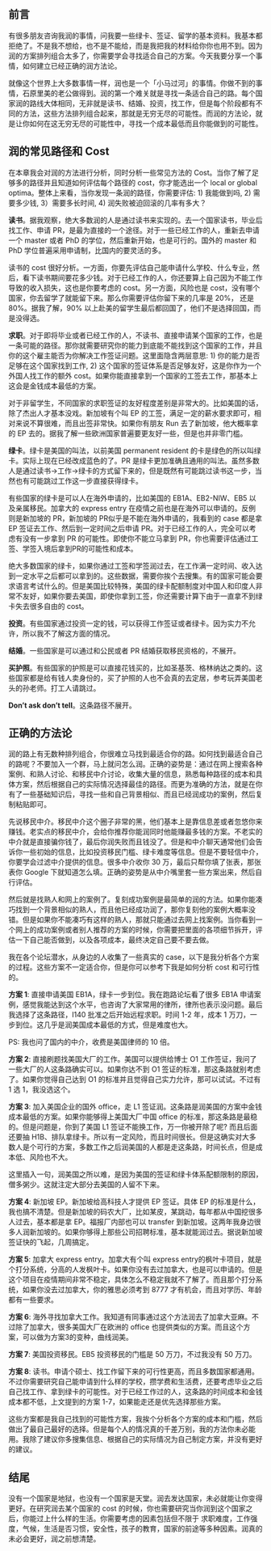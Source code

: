 
## 前言

有很多朋友咨询我润的事情，问我要一些绿卡、签证、留学的基本资料。我基本都拒绝了。不是我不想给，也不是不能给，而是我把我的材料给你你也用不到。因为润的方案排列组合太多了，你需要学会寻找适合自己的方案。今天我要分享一个事情，如何建立已经正确的润方法论。

就像这个世界上大多数事情一样，润也是一个「小马过河」的事情。你做不到的事情，石原里美的老公做得到。润的第一个难关就是寻找一条适合自己的路。每个国家润的路线大体相同，无非就是读书、结婚、投资，找工作，但是每个阶段都有不同的方法，这些方法排列组合起来，那就是无穷无尽的可能性。而润的方法论，就是让你如何在这无穷无尽的可能性中，寻找一个成本最低而且你能做到的可能性。

## 润的常见路径和 Cost

在本章我会对润的方法进行分析，同时分析一些常见方法的 Cost。当你了解了足够多的路径并且知道如何评估每个路径的 cost，你才能选出一个 local or global optima。整体上来看，当你发现一条润的路径，你需要评估: 1) 我能做到吗, 2) 需要多少钱, 3）需要多长时间, 4) 润失败被迫回滚的几率有多大？

**读书**。据我观察，绝大多数润的人是通过读书来实现的。去一个国家读书，毕业后找工作、申请 PR，是最为直接的一个途径。对于一些已经工作的人，重新去申请一个 master 或者 PhD 的学位，然后重新开始，也是可行的。国外的 master 和 PhD 学位普遍采用申请制，比国内的要灵活的多。

读书的 cost 很好分析。一方面，你要先评估自己能申请什么学校、什么专业，然后，看下读书期间要花多少钱。对于已经工作的人，你还要算上自己因为不能工作导致的收入损失，这也是你要考虑的 cost。另一方面，风险也是 cost，没有哪个国家，你去留学了就能留下来。那么你需要评估你留下来的几率是 20%， 还是 80%。据我了解，90% 以上赴美的留学生最后都回国了，他们不是选择回国，而是没得选。

**求职**。对于即将毕业或者已经工作的人，不读书、直接申请某个国家的工作，也是一条可能的路径。那你就需要研究你的能力到底能不能找到这个国家的工作，并且你的这个雇主能否为你解决工作签证问题。这里面隐含两层意思: 1) 你的能力是否足够在这个国家找到工作, 2) 这个国家的签证体系是否足够友好，这是你作为一个外国人找工作的额外 cost。如果你能直接拿到一个国家的工签去工作，那基本上这会是金钱成本最低的方案。

对于非留学生，不同国家的求职签证的友好程度差别是非常大的。比如美国的话，除了杰出人才基本没戏。新加坡有个叫 EP 的工签，满足一定的薪水要求即可，相对来说不算很难，而且出签非常快。如果你有朋友 Run 去了新加坡，他大概率拿的 EP 去的。据我了解一些欧洲国家普遍要更友好一些，但是也并非零门槛。

**绿卡**。绿卡是美国的叫法，以前美国 permanent resident 的卡是绿色的所以叫绿卡。实际上现在已经改成蓝色的了。PR 是绿卡更加准确且通用的叫法。虽然多数人是通过读书->工作->绿卡的方式留下来的，但是既然有可能跳过读书这一步，当然也有可能跳过工作这一步直接获得绿卡。

有些国家的绿卡是可以人在海外申请的，比如美国的 EB1A、EB2-NIW、EB5 以及亲属移民。加拿大的 express entry 在疫情之前也是在海外可以申请的。反例则是新加坡的 PR，新加坡的 PR似乎是不能在海外申请的，我看到的 case 都是拿 EP 签证去工作、然后到一定时间之后申请 PR。对于已经工作的人，完全可以考虑有没有一步拿到 PR 的可能性。即使你不能立马拿到 PR，你也需要评估通过工签、学签入境后拿到PR的可能性和成本。

绝大多数国家的绿卡，如果你通过工签和学签润过去，在工作满一定时间、收入达到一定水平之后都可以拿到的。这些数据，需要你挨个去搜集。有的国家可能会要求语言考试什么的。但是美国比较特殊，美国的绿卡配额制度对中国人和印度人非常不友好，如果你要去美国，即使你拿到工签，你还需要计算下由于一直拿不到绿卡失去很多自由的 cost。

**投资**。有些国家通过投资一定的钱，可以获得工作签证或者绿卡。因为实力不允许，所以我不了解这方面的情况。

**结婚**。一些国家是可以通过和公民或者 PR 结婚获取移民资格的，不展开。

**买护照**。有些国家的护照是可以直接花钱买的，比如圣基茨、格林纳达之类的。这些国家都是给有钱人卖身份的，买了护照的人也不会真的去定居，参考玩弄美国老头的孙老师。打工人请跳过。

**Don’t ask don’t tell**。这条路径不展开。

## 正确的方法论

润的路上有无数种排列组合，你很难立马找到最适合你的路。如何找到最适合自己的路呢？不要加入一个群，马上就问怎么润。正确的姿势是：通过在网上搜索各种案例、和熟人讨论、和移民中介讨论，收集大量的信息，熟悉每种路径的成本和具体方案，然后根据自己的实际情况选择最佳的路径。而更为准确的方法，就是在你有了一些基础知识后，寻找一些和自己背景相似、而且已经润成功的案例，然后复制粘贴即可。

先说移民中介。移民中介这个圈子非常的黑，他们基本上是靠信息差或者忽悠你来赚钱。老实点的移民中介，会给你推荐你能润同时他能赚最多钱的方案。不老实的中介就是直接骗你钱了，最后你润失败而且钱没了。但是和中介聊天通常他们会告诉你一些初始的信息，比如投资移民门槛、绿卡难度等信息。但是不要轻信中介，你要学会过滤中介提供的信息。很多中介收你 30 万，最后只帮你填了张表，那张表你 Google 下就知道怎么填。正确的姿势是从中介嘴里套一些方案出来，然后自行评估。

然后就是找熟人和网上的案例了。复刻成功案例是最简单的润的方法。如果你能凑巧找到一个背景相似的熟人，而且他已经成功润了，那你复刻他的案例大概率没错。但是如果你不能凑巧有这样的熟人，那就只能通过去网上找案例。当你看到一个网上的成功案例或者别人推荐的方案的时候，你需要把里面的各项细节拆开，评估一下自己能否做到，以及各项成本，最终决定自己要不要去做。

我在各个论坛潜水，从身边的人收集了一些真实的 case，以下是我分析各个方案的过程。这些方案不一定适合你，但是你可以参考下我是如何分析 cost 和可行性的。

**方案 1**: 直接申请美国 EB1A，绿卡一步到位。我在跑路论坛看了很多 EB1A 申请案例，感觉我能达到这个水平，也咨询了大家常用的律所，律所也表示没问题。最后我选择了这条路径，I140 批准之后开始远程求职。时间 1-2 年，成本 1 万刀，一步到位。这几乎是润美国成本最低的方式，但是难度也大。

PS: 我也问了国内的中介，收费是美国律师的 10 倍。

**方案 2**: 直接刷题找美国大厂的工作。美国可以提供给博士 O1 工作签证，我问了一些大厂的人这条路确实可以。如果你达不到 O1 签证的标准，那这条路就别考虑了。如果你觉得自己达到 O1 的标准并且觉得自己实力允许，那可以试试。不过有 1 选 1，我没选这个。

**方案 3**: 加入美国企业的国外 office，走 L1 签证润。这条路是润美国的方案中金钱成本最低的方案。如果你能够得上美国大厂中国 office 的标准，那这条路是最稳的。但是问题是，你到了美国 L1 签证不能换工作，万一你被开除了呢? 而且后面还要抽 H1B、排队拿绿卡。所以有一定风险，而且时间很长。但是这确实对大多数人是个可行的方案，多数工作之后润美国的人都是走这条路，时间长点，但是成本低、风险也不大。

这里插入一句，润美国之所以难，是因为美国的签证和绿卡体系配额限制的原因，僧多粥少。这就注定大部分去美国的人留不下来。

**方案 4**: 新加坡 EP。新加坡给高科技人才提供 EP 签证。具体 EP 的标准是什么，我也搞不清楚。但是新加坡的码农大厂，比如某皮，某跳动，每年都从中国挖很多人过去，基本都是拿 EP。福报厂内部也可以 transfer 到新加坡。这两年我身边很多人润新加坡的。如果你够得上那些公司招聘标准，基本就能润过去。据说新加坡签证快的飞起，几周搞定。

**方案 5**: 加拿大 express entry。加拿大有个叫 express entry的枫叶卡项目，就是个打分系统，分高的人发枫叶卡。如果你没有去过加拿大，也是可以申请的。但是这个项目在疫情期间非常不稳定，具体怎么不稳定我就不了解了。而且那个打分系统，如果你没去过加拿大，你的雅思必须考到 8777 才有机会，而且对学历、年龄都有一些要求。

**方案 6**: 海外寻找加拿大工作。我知道有同事通过这个方法润去了加拿大亚麻。不过除了加拿大，很多美国大厂在欧洲的 office 也提供类似的方案。而且这个方案，可以做为方案3的变种，曲线润美。

**方案 7**: 美国投资移民。EB5 投资移民的门槛是 50 万刀，不过我没有 50 万刀。

**方案 8**: 读书。申请个硕士、找工作留下来的可行性更高，而且多数国家都通用。不过你需要研究自己能申请到什么样的学校，攒学费和生活费，还要考虑毕业之后自己找工作、拿到绿卡的可能性。对于已经工作过的人，这条路的时间成本和金钱成本都不低，上文提到的方案 1-7，如果能走还是优先选择那些方案。

这些方案都是我自己找到的可能性方案，我挨个分析各个方案的成本和门槛，然后做出了最自己最好的选择。但是每个人的情况真的千差万别，我的方法你未必能用。我除了建议你多搜集信息、根据自己的实际情况为自己制定方案，并没有更好的建议。

## 结尾

没有一个国家是地狱，也没有一个国家是天堂。润去发达国家，未必就能让你变得更好。在研究润去某个国家的 cost 的时候，你也需要研究当你润到这个国家之后，你能过上什么样的生活。你需要考虑的因素包括但不限于 求职难度，工作强度，气候，生活是否习惯，安全性，孩子的教育，国家的前途等多种因素。润真的未必会更好，润之前想清楚。
